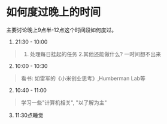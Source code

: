 # 如何度过晚上的时间

主要讨论晚上9点半-12点这个时间段如何度过。

1. 21:30 - 10:00
> 1. 处理每日挂起的任务 2.其他还能做什么? 一时间想不出来
2. 10:00 - 10:30
> 看书: 如雷军的《小米创业思考》,Humberman Lab等
2. 10:40 - 11:00
> 学习一些"计算机相关", "以了解为主"
3. 11:30点睡觉
